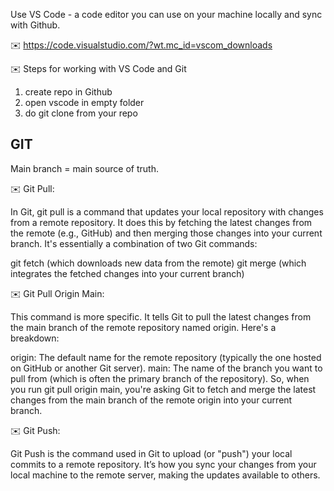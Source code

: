 Use VS Code - a code editor you can use on your machine locally and sync with Github.

:envelope: https://code.visualstudio.com/?wt.mc_id=vscom_downloads

:envelope: Steps for working with VS Code and Git

1. create repo in Github
2. open vscode in empty folder
3. do git clone from your repo

## GIT

Main branch = main source of truth. 

:envelope: Git Pull: 

In Git, git pull is a command that updates your local repository with changes from a remote repository. 
It does this by fetching the latest changes from the remote (e.g., GitHub) and then merging those changes into your current branch. 
It's essentially a combination of two Git commands:

git fetch (which downloads new data from the remote)
git merge (which integrates the fetched changes into your current branch)

:envelope: Git Pull Origin Main: 

This command is more specific. It tells Git to pull the latest changes from the main branch of the remote repository named origin. Here's a breakdown:

origin: The default name for the remote repository (typically the one hosted on GitHub or another Git server).
main: The name of the branch you want to pull from (which is often the primary branch of the repository).
So, when you run git pull origin main, you're asking Git to fetch and merge the latest changes from the main branch of the remote origin into your current branch.


:envelope: Git Push:

Git Push is the command used in Git to upload (or "push") your local commits to a remote repository. 
It’s how you sync your changes from your local machine to the remote server, making the updates available to others.

